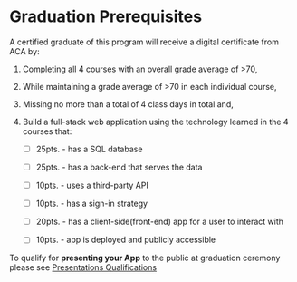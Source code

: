 # Graduation Prerequisites

A certified graduate of this program will receive a digital certificate from ACA by:

1. Completing all 4 courses with an overall grade average of >70,
1. While maintaining a grade average of >70 in each individual course,
1. Missing no more than a total of 4 class days in total and,
1. Build a full-stack web application using the technology learned in the 4 courses that:

    - [ ] 25pts. - has a SQL database

    - [ ] 25pts. - has a back-end that serves the data

    - [ ] 10pts. - uses a third-party API

    - [ ] 10pts. - has a sign-in strategy

    - [ ] 20pts. - has a client-side(front-end) app for a user to interact with

    - [ ] 10pts. - app is deployed and publicly accessible

To qualify for **presenting your App** to the public at graduation ceremony please see [Presentations Qualifications](./presentationsQualifications.md)